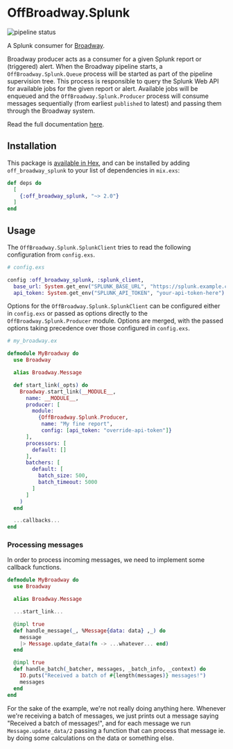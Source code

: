 # OffBroadway.Splunk

![pipeline status](https://github.com/Intility/off_broadway_splunk/actions/workflows/elixir.yaml/badge.svg?event=push)

A Splunk consumer for [Broadway](https://github.com/dashbitco/broadway).

Broadway producer acts as a consumer for a given Splunk report or (triggered) alert.
When the Broadway pipeline starts, a `OffBroadway.Splunk.Queue` process will be started as part of the pipeline
supervision tree. This process is responsible to query the Splunk Web API for available jobs for the given report or
alert. Available jobs will be enqueued and the `OffBroadway.Splunk.Producer` process will consume messages
sequentially (from earliest `published` to latest) and passing them through the Broadway system.

Read the full documentation [here](https://hexdocs.pm/off_broadway_splunk/readme.html).

## Installation

This package is [available in Hex](https://hex.pm/packages/off_broadway_splunk), and can be installed
by adding `off_broadway_splunk` to your list of dependencies in `mix.exs`:

```elixir
def deps do
  [
    {:off_broadway_splunk, "~> 2.0"}
  ]
end
```

## Usage

The `OffBroadway.Splunk.SplunkClient` tries to read the following configuration from `config.exs`.

```elixir
# config.exs

config :off_broadway_splunk, :splunk_client,
  base_url: System.get_env("SPLUNK_BASE_URL", "https://splunk.example.com"),
  api_token: System.get_env("SPLUNK_API_TOKEN", "your-api-token-here")
```

Options for the `OffBroadway.Splunk.SplunkClient` can be configured either in `config.exs` or passed as
options directly to the `OffBroadway.Splunk.Producer` module. Options are merged, with the passed options
taking precedence over those configured in `config.exs`.

```elixir
# my_broadway.ex

defmodule MyBroadway do
  use Broadway

  alias Broadway.Message

  def start_link(_opts) do
    Broadway.start_link(__MODULE__,
      name: __MODULE__,
      producer: [
        module:
          {OffBroadway.Splunk.Producer,
           name: "My fine report",
           config: [api_token: "override-api-token"]}
      ],
      processors: [
        default: []
      ],
      batchers: [
        default: [
          batch_size: 500,
          batch_timeout: 5000
        ]
      ]
    )
  end

  ...callbacks...
end
```

### Processing messages

In order to process incoming messages, we need to implement some callback functions.

```elixir
defmodule MyBroadway do
  use Broadway

  alias Broadway.Message

  ...start_link...

  @impl true
  def handle_message(_, %Message{data: data} ,_) do
    message
    |> Message.update_data(fn -> ...whatever... end)
  end

  @impl true
  def handle_batch(_batcher, messages, _batch_info, _context) do
    IO.puts("Received a batch of #{length(messages)} messages!")
    messages
  end
end
```

For the sake of the example, we're not really doing anything here. Whenever we're receiving a batch of messages, we just prints out a
message saying "Received a batch of messages!", and for each message we run `Message.update_data/2` passing a function that can process
that message ie. by doing some calculations on the data or something else.
